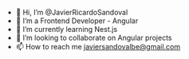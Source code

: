 - 👋 Hi, I’m @JavierRicardoSandoval
- 👀 I’m a Frontend Developer - Angular
- 🌱 I’m currently learning Nest.js
- 💞️ I’m looking to collaborate on Angular projects
- 📫 How to reach me javiersandovalbe@gmail.com

<!---
JavierRicardoSandoval/JavierRicardoSandoval is a ✨ special ✨ repository because its `README.md` (this file) appears on your GitHub profile.
You can click the Preview link to take a look at your changes.
--->
